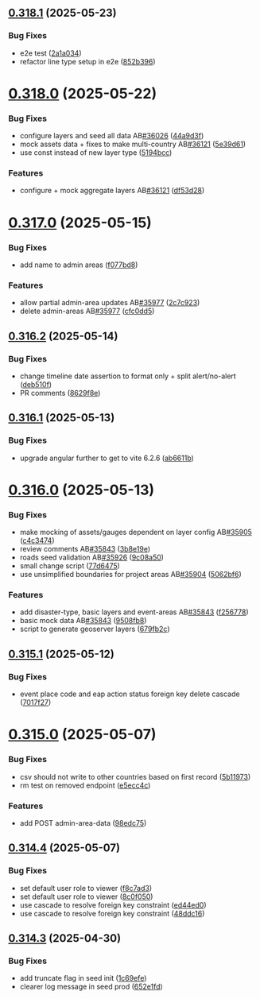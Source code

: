 ## [0.318.1](https://github.com/rodekruis/IBF-system/compare/v0.318.0...v0.318.1) (2025-05-23)


### Bug Fixes

* e2e test ([2a1a034](https://github.com/rodekruis/IBF-system/commit/2a1a034a868c789d81bfb21df3242e07f4fcb058))
* refactor line type setup in e2e ([852b396](https://github.com/rodekruis/IBF-system/commit/852b396ab7b97f39ab94aa4fa866c04b45a558aa))



# [0.318.0](https://github.com/rodekruis/IBF-system/compare/v0.317.0...v0.318.0) (2025-05-22)


### Bug Fixes

* configure layers and seed all data AB[#36026](https://github.com/rodekruis/IBF-system/issues/36026) ([44a9d3f](https://github.com/rodekruis/IBF-system/commit/44a9d3f50f49ed557480266b0aea9e2fc9ff7681))
* mock assets data + fixes to make multi-country AB[#36121](https://github.com/rodekruis/IBF-system/issues/36121) ([5e39d61](https://github.com/rodekruis/IBF-system/commit/5e39d618dfba4bff33761ac31d10882eac4db823))
* use const instead of new layer type ([5194bcc](https://github.com/rodekruis/IBF-system/commit/5194bcc0bcc50e199852913baf6ee7f31870b237))


### Features

* configure + mock aggregate layers AB[#36121](https://github.com/rodekruis/IBF-system/issues/36121) ([df53d28](https://github.com/rodekruis/IBF-system/commit/df53d2888c8183b05c3457587d2964dc329795bc))



# [0.317.0](https://github.com/rodekruis/IBF-system/compare/v0.316.2...v0.317.0) (2025-05-15)


### Bug Fixes

* add name to admin areas ([f077bd8](https://github.com/rodekruis/IBF-system/commit/f077bd84e1dc95b7ec62b73171f955f5c1880a03))


### Features

* allow partial admin-area updates AB[#35977](https://github.com/rodekruis/IBF-system/issues/35977) ([2c7c923](https://github.com/rodekruis/IBF-system/commit/2c7c923b8a57632af1818b9c72d8f59787a9cae0))
* delete admin-areas AB[#35977](https://github.com/rodekruis/IBF-system/issues/35977) ([cfc0dd5](https://github.com/rodekruis/IBF-system/commit/cfc0dd5d88fbaa343ab1bc87010735f531f9dc0d))



## [0.316.2](https://github.com/rodekruis/IBF-system/compare/v0.316.1...v0.316.2) (2025-05-14)


### Bug Fixes

* change timeline date assertion to format only + split alert/no-alert ([deb510f](https://github.com/rodekruis/IBF-system/commit/deb510f3fd472e5bb28a57753c781179c4042782))
* PR comments ([8629f8e](https://github.com/rodekruis/IBF-system/commit/8629f8e1c93935c471811751d170cd5a16767be9))



## [0.316.1](https://github.com/rodekruis/IBF-system/compare/v0.316.0...v0.316.1) (2025-05-13)


### Bug Fixes

* upgrade angular further to get to vite 6.2.6 ([ab6611b](https://github.com/rodekruis/IBF-system/commit/ab6611b28ba31b7cf33bc5f9d4849c58f8d9640d))



# [0.316.0](https://github.com/rodekruis/IBF-system/compare/v0.315.1...v0.316.0) (2025-05-13)


### Bug Fixes

* make mocking of assets/gauges dependent on layer config AB[#35905](https://github.com/rodekruis/IBF-system/issues/35905) ([c4c3474](https://github.com/rodekruis/IBF-system/commit/c4c34740d8c4f5867945af9e552dee3494bfc17a))
* review comments AB[#35843](https://github.com/rodekruis/IBF-system/issues/35843) ([3b8e19e](https://github.com/rodekruis/IBF-system/commit/3b8e19e519d99b0f28a0238b39e0048fa33c523b))
* roads seed validation AB[#35926](https://github.com/rodekruis/IBF-system/issues/35926) ([9c08a50](https://github.com/rodekruis/IBF-system/commit/9c08a50c0a51bb0b4f96d094929a60d0a5e07fee))
* small change script ([77d6475](https://github.com/rodekruis/IBF-system/commit/77d6475c65c434fb20622017d7a512872ff646f9))
* use unsimplified boundaries for project areas AB[#35904](https://github.com/rodekruis/IBF-system/issues/35904) ([5062bf6](https://github.com/rodekruis/IBF-system/commit/5062bf6d81cebb67f3e1a7ec52ac48d114ba719d))


### Features

* add disaster-type, basic layers and event-areas AB[#35843](https://github.com/rodekruis/IBF-system/issues/35843) ([f256778](https://github.com/rodekruis/IBF-system/commit/f2567780dedd994df332cf97b9d26cbe5f4abc10))
* basic mock data AB[#35843](https://github.com/rodekruis/IBF-system/issues/35843) ([9508fb8](https://github.com/rodekruis/IBF-system/commit/9508fb89d871e59ecb36fa98cc9204c5d8ef2205))
* script to generate geoserver layers ([679fb2c](https://github.com/rodekruis/IBF-system/commit/679fb2cbf3200835bc4af484d9cada48edd28b9b))



## [0.315.1](https://github.com/rodekruis/IBF-system/compare/v0.315.0...v0.315.1) (2025-05-12)


### Bug Fixes

* event place code and eap action status foreign key delete cascade ([7017f27](https://github.com/rodekruis/IBF-system/commit/7017f270185bf8bc624d4c0d1adc976a45a17125))



# [0.315.0](https://github.com/rodekruis/IBF-system/compare/v0.314.4...v0.315.0) (2025-05-07)


### Bug Fixes

* csv should not write to other countries based on first record ([5b11973](https://github.com/rodekruis/IBF-system/commit/5b119735d2e5d34a3263dba7ac3d2ad62b607b1b))
* rm test on removed endpoint ([e5ecc4c](https://github.com/rodekruis/IBF-system/commit/e5ecc4c6eca0996d2a032047cadc58ed5e34a15d))


### Features

* add POST admin-area-data ([98edc75](https://github.com/rodekruis/IBF-system/commit/98edc75290ce81ce0ef27e7d773c4467fe1ca3e3))



## [0.314.4](https://github.com/rodekruis/IBF-system/compare/v0.314.3...v0.314.4) (2025-05-07)


### Bug Fixes

* set default user role to viewer ([f8c7ad3](https://github.com/rodekruis/IBF-system/commit/f8c7ad366fcba8273148dda4b6a6b6f0568c99d0))
* set default user role to viewer ([8c0f050](https://github.com/rodekruis/IBF-system/commit/8c0f050a26bf0b0606a1388217d9c7dfc90e2638))
* use cascade to resolve foreign key constraint ([ed44ed0](https://github.com/rodekruis/IBF-system/commit/ed44ed0240ad17c631adf2c780b8258c19ff3980))
* use cascade to resolve foreign key constraint ([48ddc16](https://github.com/rodekruis/IBF-system/commit/48ddc16c9e143532048b869bb70a4a12403afbf3))



## [0.314.3](https://github.com/rodekruis/IBF-system/compare/v0.314.2...v0.314.3) (2025-04-30)


### Bug Fixes

* add truncate flag in seed init ([1c69efe](https://github.com/rodekruis/IBF-system/commit/1c69efebd06a5353a681f074f5c4ec68d329666e))
* clearer log message in seed prod ([652e1fd](https://github.com/rodekruis/IBF-system/commit/652e1fdd78196d2f7fb83104b519edb760faa26a))



